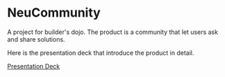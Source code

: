 # NeuCommunity
A project for builder's dojo. The product is a community that let users ask and share solutions.

Here is the presentation deck that introduce the product in detail. 

[Presentation Deck](Builders_Dojo_Presentation_Hongji%26Yang_202303_v1.pdf)
